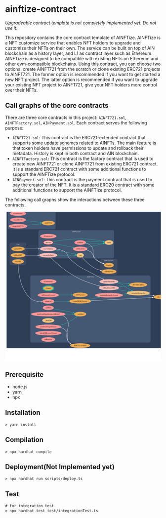 # ainftize-contract

*Upgradeable contract template is not completely implemented yet. Do not use it.*

This repository contains the core contract template of AINFTize. AINFTize is a NFT customize service that enables NFT holders to upgrade and customize their NFTs on their own. The service can be built on top of AIN blockchain as a history layer, and L1 as contract layer such as Ethereum. AINFTize is designed to be compatible with existing NFTs on Ethereum and other evm-compatible blockchains.
Using this contract, you can choose two options: create AINFT721 from the scratch or clone existing ERC721 projects to AINFT721. The former option is recommended if you want to get started a new NFT project. The latter option is recommended if you want to upgrade your existing NFT project to AINFT721, give your NFT holders more control over their NFTs.

## Call graphs of the core contracts

There are three core contracts in this project: `AINFT721.sol`, `AINFTFactory.sol`, `AINPayment.sol`. Each contract serves the following purpose:

- `AINFT721.sol`: This contract is the ERC721-extended contract that supports some update schemes related to AINFTs. The main feature is that token holders have permissions to update and rollback their metadata. History is kept in both contract and AIN blockchain. 
- `AINFTFactory.sol`: This contract is the factory contract that is used to create new AINFT721 or clone AINFT721 from existing ERC721 contract. It is a standard ERC721 contract with some additional functions to support the AINFTize protocol.
- `AINPayment.sol`: This contract is the payment contract that is used to pay the creator of the NFT. It is a standard ERC20 contract with some additional functions to support the AINFTize protocol.

The following call graphs show the interactions between these three contracts.


![Call graph for Overall AINFT](docs/callgraph/AINFT.svg)


## Prerequisite
- node.js
- yarn
- npx

## Installation
```
> yarn install
```


## Compilation
```
> npx hardhat compile
```

## Deployment(Not Implemented yet)
```
> npx hardhat run scripts/deploy.ts
```

## Test
```
# for integration test
> npx hardhat test test/integrationTest.ts
```
